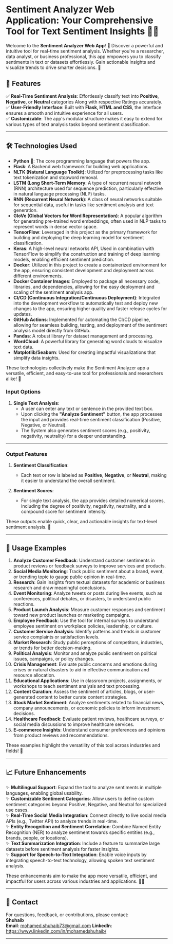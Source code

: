 # Sentiment Analyzer Web Application: Your Comprehensive Tool for Text Sentiment Insights 🎯💡

Welcome to the **Sentiment Analyzer Web App**! 🎉 Discover a powerful and intuitive tool for real-time sentiment analysis. Whether you're a researcher, data analyst, or business professional, this app empowers you to classify sentiments in text or datasets effortlessly. Gain actionable insights and visualize trends to drive smarter decisions. 🚀

## 📖 **Features**

✅ **Real-Time Sentiment Analysis**: Effortlessly classify text into **Positive**, **Negative**, or **Neutral** categories Along with respective Ratings accurately.  
✅ **User-Friendly Interface**: Built with **Flask, HTML and CSS**, the interface ensures a smooth and intuitive experience for all users.  
✅ **Customizable**: The app's modular structure makes it easy to extend for various types of text analysis tasks beyond sentiment classification.  

---

## 🛠️ **Technologies Used**

- **Python** 🐍: The core programming language that powers the app.  
- **Flask**: A Backend web framework for building web applications.  
- **NLTK (Natural Language Toolkit)**: Utilized for preprocessing tasks like text tokenization and stopword removal.
- **LSTM (Long Short-Term Memory**: A type of recurrent neural network (RNN) architecture used for sequence prediction, particularly effective in natural language processing (NLP) tasks.
- **RNN (Recurrent Neural Network)**: A class of neural networks suitable for sequential data, useful in tasks like sentiment analysis and text generation.
- **GloVe (Global Vectors for Word Representation)**: A popular algorithm for generating pre-trained word embeddings, often used in NLP tasks to represent words in dense vector space.
- **TensorFlow**: Leveraged in this project as the primary framework for building and deploying the deep learning model for sentiment classification.
- **Keras**: A high-level neural networks API, Used in combination with TensorFlow to simplify the construction and training of deep learning models, enabling efficient sentiment prediction.
- **Docker**: Utilized in this project to create a containerized environment for the app, ensuring consistent development and deployment across different environments.
- **Docker Container Images**: Employed to package all necessary code, libraries, and dependencies, allowing for the easy deployment and scaling of the sentiment analysis app.
- **CI/CD (Continuous Integration/Continuous Deployment)**: Integrated into the development workflow to automatically test and deploy new changes to the app, ensuring higher quality and faster release cycles for updates.
- **GitHub Actions**: Implemented for automating the CI/CD pipeline, allowing for seamless building, testing, and deployment of the sentiment analysis model directly from GitHub.
- **Pandas**: A robust library for dataset management and processing.  
- **WordCloud**: A powerful library for generating word clouds to visualize text data.  
- **Matplotlib/Seaborn**: Used for creating impactful visualizations that simplify data insights.  

These technologies collectively make the Sentiment Analyzer app a versatile, efficient, and easy-to-use tool for professionals and researchers alike! 🚀


### Input Options  
1. **Single Text Analysis**:  
   - A user can enter any text or sentence in the provided text box.  
   - Upon clicking the **"Analyze Sentiment"** button, the app processes the input and provides real-time sentiment classification (Positive, Negative, or Neutral).  
   - The System also generates sentiment scores (e.g., positivity, negativity, neutrality) for a deeper understanding.  

---

### Output Features  

1. **Sentiment Classification**:  
   - Each text or row is labeled as **Positive**, **Negative**, or **Neutral**, making it easier to understand the overall sentiment.  

2. **Sentiment Scores**:  
   - For single text analysis, the app provides detailed numerical scores, including the degree of positivity, negativity, neutrality, and a compound score for sentiment intensity.  

These outputs enable quick, clear, and actionable insights for text-level sentiment analysis. 🎯

---

## 🌟 **Usage Examples**

1. **Analyze Customer Feedback**: Understand customer sentiments in product reviews or feedback surveys to improve services and products.  
2. **Social Media Monitoring**: Track public sentiment about a brand, event, or trending topic to gauge public opinion in real-time.  
3. **Research**: Gain insights from textual datasets for academic or business research and draw meaningful conclusions.  
4. **Event Monitoring**: Analyze tweets or posts during live events, such as conferences, political debates, or disasters, to understand public reactions.  
5. **Product Launch Analysis**: Measure customer responses and sentiment toward new product launches or marketing campaigns.  
6. **Employee Feedback**: Use the tool for internal surveys to understand employee sentiment on workplace policies, leadership, or culture.  
7. **Customer Service Analysis**: Identify patterns and trends in customer service complaints or satisfaction levels.  
8. **Market Research**: Study public perceptions of competitors, industries, or trends for better decision-making.  
9. **Political Analysis**: Monitor and analyze public sentiment on political issues, campaigns, or policy changes.  
10. **Crisis Management**: Evaluate public concerns and emotions during crises or natural disasters to aid in effective communication and resource allocation.  
11. **Educational Applications**: Use in classroom projects, assignments, or workshops to teach sentiment analysis and text processing.  
12. **Content Curation**: Assess the sentiment of articles, blogs, or user-generated content to better curate content strategies.  
13. **Stock Market Sentiment**: Analyze sentiments related to financial news, company announcements, or economic policies to inform investment decisions.  
14. **Healthcare Feedback**: Evaluate patient reviews, healthcare surveys, or social media discussions to improve healthcare services.  
15. **E-commerce Insights**: Understand consumer preferences and opinions from product reviews and recommendations.  

These examples highlight the versatility of this tool across industries and fields! 🚀

---

## 📈 **Future Enhancements**

✨ **Multilingual Support**: Expand the tool to analyze sentiments in multiple languages, enabling global usability.  
✨ **Customizable Sentiment Categories**: Allow users to define custom sentiment categories beyond Positive, Negative, and Neutral for specialized use cases.  
✨ **Real-Time Social Media Integration**: Connect directly to live social media APIs (e.g., Twitter API) to analyze trends in real-time.  
✨ **Entity Recognition and Sentiment Correlation**: Combine Named Entity Recognition (NER) to analyze sentiment towards specific entities (e.g., brands, people, or locations).  
✨ **Text Summarization Integration**: Include a feature to summarize large datasets before sentiment analysis for faster insights.  
✨ **Support for Speech-to-Text Integration**: Enable voice inputs by integrating speech-to-text technology, allowing spoken text sentiment analysis.  


These enhancements aim to make the app more versatile, efficient, and impactful for users across various industries and applications. 🚀✨ 

---


## 📧 **Contact**

For questions, feedback, or contributions, please contact:  
**Shuhaib**  
**Email**: mohamed.shuhaib73@gmail.com
**LinkedIn**: https://www.linkedin.com/in/mohamedshuhaib/

---

